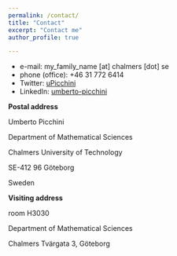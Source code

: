 ```yaml
---
permalink: /contact/
title: "Contact"
excerpt: "Contact me"
author_profile: true

---
```


* e-mail: my_family_name [at] chalmers [dot] se
* phone (office): +46 31 772 6414
* Twitter: [uPicchini](http://twitter.com/uPicchini)
* LinkedIn: [umberto-picchini](https://www.linkedin.com/in/umberto-picchini-110485115/)

**Postal address**

Umberto Picchini

Department of Mathematical Sciences

Chalmers University of Technology 

SE-412 96 Göteborg

Sweden 

**Visiting address**

room H3030

Department of Mathematical Sciences

Chalmers Tvärgata 3, Göteborg 

